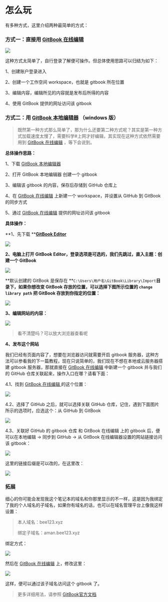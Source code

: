 # 

# 怎么玩

有多种方式，这里介绍两种最简单的方式：

### 方式一：直接用 [GitBook 在线编辑](https://app.gitbook.com)

![](/assets/import.png)

这种方式太简单了，自行登录了解便可操作。但总体使用思路可以归结为如下：

1、创建账户登录进入

2、创建一个工作空间 workspace，也就是 gitbook 所在位置

3、编辑内容，编辑所见的内容就是发布后所得的内容

4、使用 GitBook 提供的网址访问该 gitbook

### 方式二：用 [GitBook 本地编辑器](https://legacy.gitbook.com/editor) （windows 版）

> 既然第一种方式那么简单了，那为什么还要第二种方式呢？其实是第一种方式加载速度太慢了，需要科学\#上网才好编辑，其实现在这种方式依然需要用到 [GitBook 在线编辑](https://app.gitbook.com) ，等下会说到。

**总体操作思路：**

1、下载 [GitBook 本地编辑器](https://legacy.gitbook.com/editor)

2、打开 GitBook 本地编辑器 创建一个 gitbook

3、编辑该 gitbook 的内容，保存后存储到 GitHub 仓库上

4、在 [GitBook 在线编辑](https://app.gitbook.com) 上新建一个 workspace，并设置从 GitHub 到 GitBook 的同步方式

5、通过 [GitBook 在线编辑](https://app.gitbook.com) 提供的网址访问该 gitbook

**具体操作：**

**1、先下载 **[**GitBook Editor**](https://legacy.gitbook.com/editor)

![](/assets/import2.png)

**2、电脑上打开 GitBook Editor，登录选项是可选的，我们先跳过，直入主题：创建一个 GitBook**

![](/assets/import3.png)

**默认创建的 GitBook 是保存在 **`C:\Users\用户名\GitBook\Library\Import`**目录下，如果你想改变 GitBook 存放的位置，可以选择下图所示位置的 **`change library path`** 把 GitBook 存放到你指定的位置：**

![](/assets/import4.png)

**3、编辑网站的内容：**

![](/assets/import5.png)

> 看不清楚吗？可以放大浏览器查看呢

**4、发布这个网站**

我们已经有页面内容了，想要在浏览器访问就需要开启 gitbook 服务器，这种方法可以参看我的下一篇教程，现在只说简单的，我们现在不想在本地或云服务器搭建 gitbook 服务器，那就直接在 [GitBook 在线编辑](https://app.gitbook.com) 中新建一个 gitbook 并与我们的 GitHub 仓库关联起来，操作入口在哪？请看下面：

4.1、找到 [GitBook 在线编辑 ](https://app.gitbook.com)的这个位置：

![](/assets/import6.png)

4.2、选择了 GitHub 之后，就可以选择关联 GitHub 仓库，记住，遇到下面图片所示的选项时，应选这个：从 GitHub 到 GitBook

![](/assets/import7.png)

4.3、关联好 GitHub 的 gitbook 仓库 和 GitBook 在线编辑 上的 gitbook 后，便可以在本地编辑 -&gt; 同步到 GitHub -&gt; 从 GitBook 在线编辑器设置的网站链接访问该 gitbook：

![](/assets/import8.png)

这里的链接后缀是可以改的，在这里改：

![](/assets/import9.png)

### **拓展**

细心的你可能会发现我这个笔记本的域名和你那里显示的不一样，这是因为我绑定了我的个人域名的子域名，如果你有域名的话，也可以在域名管理平台上像我这样设置：

> 本人域名：bee123.xyz
>
> 绑定子域名：aman.bee123.xyz

绑定方式：

![](/assets/import10.png)

然后在 [GitBook 在线编辑](https://app.gitbook.com) 上，修改这里：

![](/assets/import11.png)

这样，便可以通过该子域名访问这个 gitbook 了。

> 更多详细用法，请参照 [GitBook官方文档](https://docs.gitbook.com/)



